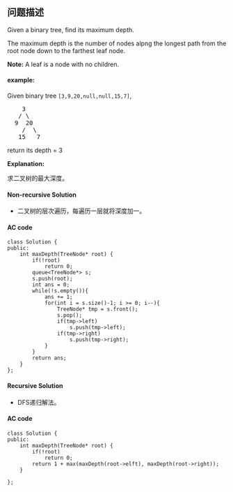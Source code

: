 ## 问题描述

Given a binary tree, find its maximum depth.</br>

The maximum depth is the number of nodes alpng the longest path from the root node down to the farthest leaf node.<br>

__Note:__ A leaf is a node with no children.

#### example:<br>
Given binary tree <code>[3,9,20,null,null,15,7]</code>,
<pre>    3
   / \
  9  20
    /  \
   15   7
</pre>
</pre>
return its depth = 3

__Explanation:__<br>

求二叉树的最大深度。

#### Non-recursive Solution

* 二叉树的层次遍历，每遍历一层就将深度加一。

#### AC code

```
class Solution {
public:
    int maxDepth(TreeNode* root) {
        if(!root)
            return 0;
        queue<TreeNode*> s;
        s.push(root);
        int ans = 0;
        while(!s.empty()){
            ans += 1;
            for(int i = s.size()-1; i >= 0; i--){
                TreeNode* tmp = s.front();
                s.pop();
                if(tmp->left)
                    s.push(tmp->left);
                if(tmp->right)
                    s.push(tmp->right);
            }
        }
        return ans;
    }
};
```

#### Recursive Solution

* DFS递归解法。

#### AC code

```
class Solution {
public:
    int maxDepth(TreeNode* root) {
        if(!root)
            return 0;
        return 1 + max(maxDepth(root->elft), maxDepth(root->right));
    }
    
};
```